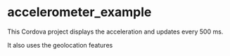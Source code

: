 # accelerometer_example

This Cordova project displays the acceleration and updates every 500 ms.

It also uses the geolocation features
